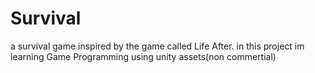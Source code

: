 # Survival
a survival game inspired by the game called Life After.
in this project im learning Game Programming using unity assets(non commertial)
